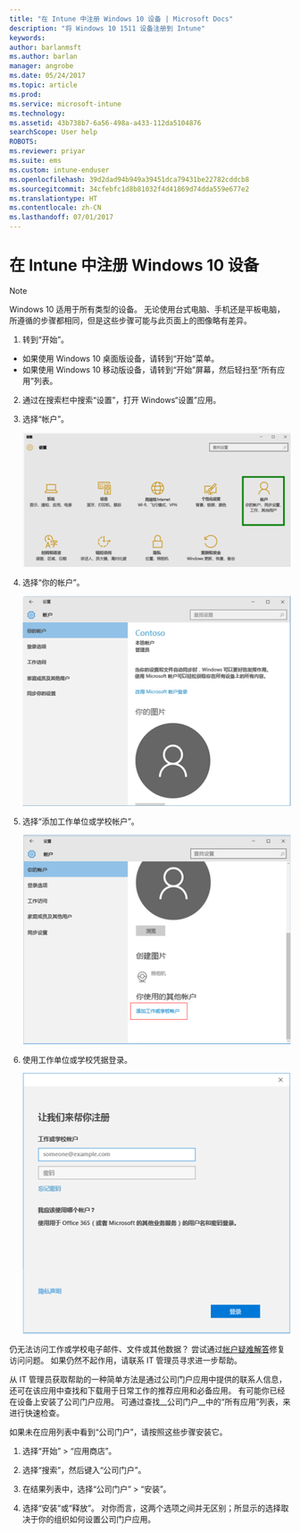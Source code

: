 ```yaml
---
title: "在 Intune 中注册 Windows 10 设备 | Microsoft Docs"
description: "将 Windows 10 1511 设备注册到 Intune"
keywords: 
author: barlanmsft
ms.author: barlan
manager: angrobe
ms.date: 05/24/2017
ms.topic: article
ms.prod: 
ms.service: microsoft-intune
ms.technology: 
ms.assetid: 43b738b7-6a56-498a-a433-112da5104876
searchScope: User help
ROBOTS: 
ms.reviewer: priyar
ms.suite: ems
ms.custom: intune-enduser
ms.openlocfilehash: 39d2dad94b949a39451dca79431be22782cddcb8
ms.sourcegitcommit: 34cfebfc1d8b81032f4d41869d74dda559e677e2
ms.translationtype: HT
ms.contentlocale: zh-CN
ms.lasthandoff: 07/01/2017
---
```

# <a name="enroll-your-windows-10-device-in-intune"></a>在 Intune 中注册 Windows 10 设备

  > [!NOTE]
  > Windows 10 适用于所有类型的设备。 无论使用台式电脑、手机还是平板电脑，所遵循的步骤都相同，但是这些步骤可能与此页面上的图像略有差异。

1.  转到“开始”。

  - 如果使用 Windows 10 桌面版设备，请转到“开始”菜单。
  - 如果使用 Windows 10 移动版设备，请转到“开始”屏幕，然后轻扫至“所有应用”列表。

2. 通过在搜索栏中搜索“设置”，打开 Windows“设置”应用。

3. 选择“帐户”。

    ![转到“设置”和“帐户”](./media/W10-enroll-1-settings-accounts.png)

4. 选择“你的帐户”。

    ![选择“你的帐户”](./media/W10-enroll-2-accounts-your-account.png)

5. 选择“添加工作单位或学校帐户”。

    ![选择“添加工作单位或学校帐户”](./media/w10-enroll-3-add-work-school-acct.png)

6. 使用工作单位或学校凭据登录。

    ![登录](./media/W10-enroll-4-sign-in.png)

仍无法访问工作或学校电子邮件、文件或其他数据？ 尝试通过[帐户疑难解答](troubleshoot-your-windows-10-device-windows.md#troubleshooting-steps-to-follow-if-you-see-your-account)修复访问问题。 如果仍然不起作用，请联系 IT 管理员寻求进一步帮助。

从 IT 管理员获取帮助的一种简单方法是通过公司门户应用中提供的联系人信息，还可在该应用中查找和下载用于日常工作的推荐应用和必备应用。 有可能你已经在设备上安装了公司门户应用。 可通过查找__公司门户__中的“所有应用”列表，来进行快速检查。

如果未在应用列表中看到“公司门户”，请按照这些步骤安装它。

1. 选择“开始” > “应用商店”。

2. 选择“搜索”，然后键入“公司门户”。

3. 在结果列表中，选择“公司门户” > “安装”。

4. 选择“安装”或“释放”。 对你而言，这两个选项之间并无区别；所显示的选择取决于你的组织如何设置公司门户应用。

